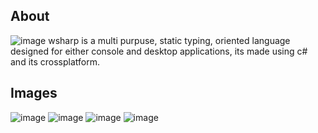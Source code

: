 About
--------------------------------
![image](https://cdn.discordapp.com/attachments/834419894984114208/977341018162753637/text.png)
wsharp is a multi purpuse, static typing, oriented language designed for either console and desktop applications, its made using c# and its crossplatform.

Images
--------------------------------
![image](https://cdn.discordapp.com/attachments/834419894984114208/977341018586365952/wss.png)
![image](https://cdn.discordapp.com/attachments/834419894984114208/977341018162753637/text.png)
![image](https://cdn.discordapp.com/attachments/834419894984114208/977341018821230622/ws.png)
![image](https://cdn.discordapp.com/attachments/910436116811878410/977341210228322324/textbutgray.png)
